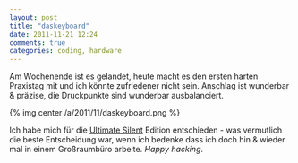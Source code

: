 ```yaml
---
layout: post
title: "daskeyboard"
date: 2011-11-21 12:24
comments: true
categories: coding, hardware
---
```

Am Wochenende ist es gelandet, heute macht es den ersten harten Praxistag mit
und ich könnte zufriedener nicht sein. Anschlag ist wunderbar & präzise, die
Druckpunkte sind wunderbar ausbalanciert.

{% img center /a/2011/11/daskeyboard.png %}

Ich habe mich für die [Ultimate Silent](http://www.daskeyboard.com/model-s-ultimate-silent/) Edition entschieden - was vermutlich
die beste Entscheidung war, wenn ich bedenke dass ich doch hin & wieder mal
in einem Großraumbüro arbeite. *Happy hacking*.
